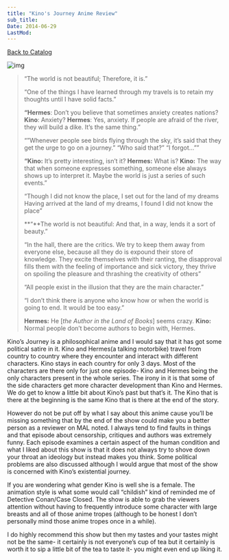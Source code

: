 ```yaml
---
title: "Kino's Journey Anime Review"
sub_title:
Date: 2014-06-29
LastMod:
---
```


[Back to Catalog](https://otaking.xyz/index.html)

![img](http://upload.wikimedia.org/wikipedia/en/7/70/Kino_and_Hermes.jpg)

> “The world is not beautiful; Therefore, it is.”
>
> “One of the things I have learned through my travels is to retain my thoughts until I have solid facts.”
>
> **“Hermes**: Don’t you believe that sometimes anxiety creates nations?
> **Kino**: Anxiety?
> **Hermes**: Yes, anxiety. If people are afraid of the river, they will build a dike. It’s the same thing.”
>
> “”Whenever people see birds flying through the sky, it’s said that they get the urge to go on a journey.”
> “Who said that?”
> “I forgot…””
>
> **“Kino:** It’s pretty interesting, isn’t it?
> **Hermes:** What is?
> **Kino:** The way that when someone expresses something, someone else always shows up to interpret it. Maybe the world is just a series of such events.”
>
> “Though I did not know the place,
> I set out for the land of my dreams
> Having arrived at the land of my dreams,
> I found I did not know the place”
>
> **“**The world is not beautiful: And that, in a way, lends it a sort of beauty.”
>
> “In the hall, there are the critics. We try to keep them away from everyone else, because all they do is expound their store of knowledge. They excite themselves with their ranting, the disapproval fills them with the feeling of importance and sick victory, they thrive on spoiling the pleasure and thrashing the creativity of others”
>
> “All people exist in the illusion that they are the main character.”
>
> “I don’t think there is anyone who know how or when the world is going to end. It would be too easy.”
>
> **Hermes:** He [*the Author in the Land of Books*] seems crazy.
> **Kino:** Normal people don’t become authors to begin with, Hermes.

 

Kino’s Journey is a philosophical anime and I would say that it has got some political satire in it. Kino and Hermes(a talking motorbike) travel from country to country where they encounter and interact with different characters. Kino stays in each country for only 3 days. Most of the characters are there only for just one episode- Kino and Hermes being the only characters present in the whole series. The irony in it is that some of the side characters get more character development than Kino and Hermes. We do get to know a little bit about Kino’s past but that’s it. The Kino that is there at the beginning is the same Kino that is there at the end of the story.

However do not be put off by what I say about this anime cause you’ll be missing something that by the end of the show could make you a better person as a reviewer on MAL noted. I always tend to find faults in things and that episode about censorship, critiques and authors was extremely funny. Each episode examines a certain aspect of the human condition and what I liked about this show is that it does not always try to shove down your throat an ideology but instead makes you think. Some political problems are also discussed although I would argue that most of the show is concerned with Kino’s existential journey.

If you are wondering what gender Kino is well she is a female. The animation style is what some would call “childish” kind of reminded me of Detective Conan/Case Closed. The show is able to grab the viewers attention without having to frequently introduce some character with large breasts and all of those anime tropes (although to be honest I don’t personally mind those anime tropes once in a while).

I do highly recommend this show but then my tastes and your tastes might not be the same- it certainly is not everyone’s cup of tea but it certainly is worth it to sip a little bit of the tea to taste it- you might even end up liking it.
